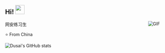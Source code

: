 
## Hi! <img src="https://raw.githubusercontent.com/iampavangandhi/iampavangandhi/master/gifs/Hi.gif" width="30px"></h2>

<img align="right" alt="GIF" src="https://media.giphy.com/media/13HgwGsXF0aiGY/giphy.gif" />

网安练习生

⭐️ From China

![Dusai's GitHub stats](https://github-readme-stats.vercel.app/api?username=stacklens)
